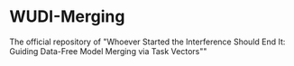 # WUDI-Merging
The official repository of "Whoever Started the Interference Should End It: Guiding Data-Free Model Merging via Task Vectors""

